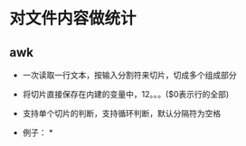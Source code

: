 # 对文件内容做统计

## awk

* 一次读取一行文本，按输入分割符来切片，切成多个组成部分
* 将切片直接保存在内建的变量中，$1$2。。。\($0表示行的全部\)
* 支持单个切片的判断，支持循环判断，默认分隔符为空格

* 例子：
  * 



